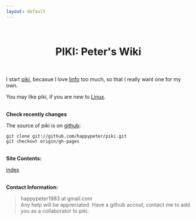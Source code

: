 ```yaml
---
layout: default
---
```

<br />
<h1 style="text-align:center">PIKI: Peter's Wiki</h1>
<br />

I start [piki](/piki/pages/piki_name.html), becasue I love [linfo](http://www.linfo.org) too much, so that I really want
one for my own. 

You may like piki, if you are new to [Linux](/piki/pages/linux.html).


<p><br /><b>Check recently changes</b></p>

The source of piki is on [github](https://github.com/happypeter/piki):

    git clone git://github.com/happypeter/piki.git
    git checkout origin/gh-pages

<p><br /><b>Site Contents:</b></p>

[index](/piki/pages/index.html)

<p><br /><b>Contact Information:</b></p>

<blockquote>
<p>
happypeter1983 at gmail.com
<br>
Any help will be appreciated. Have a github accout, contact me to add you as a
collaborator to piki.
</p>
</blockquote>




